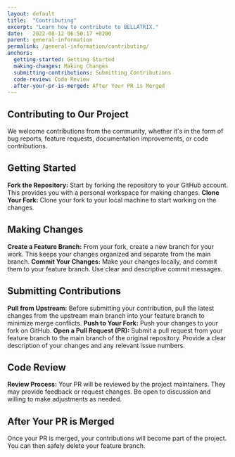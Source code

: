 ```yaml
---
layout: default
title:  "Contributing"
excerpt: "Learn how to contribute to BELLATRIX."
date:   2022-08-12 06:50:17 +0200
parent: general-information
permalink: /general-information/contributing/
anchors:
  getting-started: Getting Started
  making-changes: Making Changes
  submitting-contributions: Submitting Contributions
  code-review: Code Review
  after-your-pr-is-merged: After Your PR is Merged
---
```

Contributing to Our Project
--------
We welcome contributions from the community, whether it's in the form of bug reports, feature requests, documentation improvements, or code contributions.

Getting Started
--------
**Fork the Repository:** Start by forking the repository to your GitHub account. This provides you with a personal workspace for making changes.
**Clone Your Fork:** Clone your fork to your local machine to start working on the changes. 

Making Changes
--------
**Create a Feature Branch:** From your fork, create a new branch for your work. This keeps your changes organized and separate from the main branch.
**Commit Your Changes:** Make your changes locally, and commit them to your feature branch. Use clear and descriptive commit messages.

Submitting Contributions
--------
**Pull from Upstream:** Before submitting your contribution, pull the latest changes from the upstream main branch into your feature branch to minimize merge conflicts.
**Push to Your Fork:** Push your changes to your fork on GitHub.
**Open a Pull Request (PR):** Submit a pull request from your feature branch to the main branch of the original repository. Provide a clear description of your changes and any relevant issue numbers.
  
Code Review
--------
**Review Process:** Your PR will be reviewed by the project maintainers. They may provide feedback or request changes. Be open to discussion and willing to make adjustments as needed.

After Your PR is Merged
--------
Once your PR is merged, your contributions will become part of the project. You can then safely delete your feature branch.